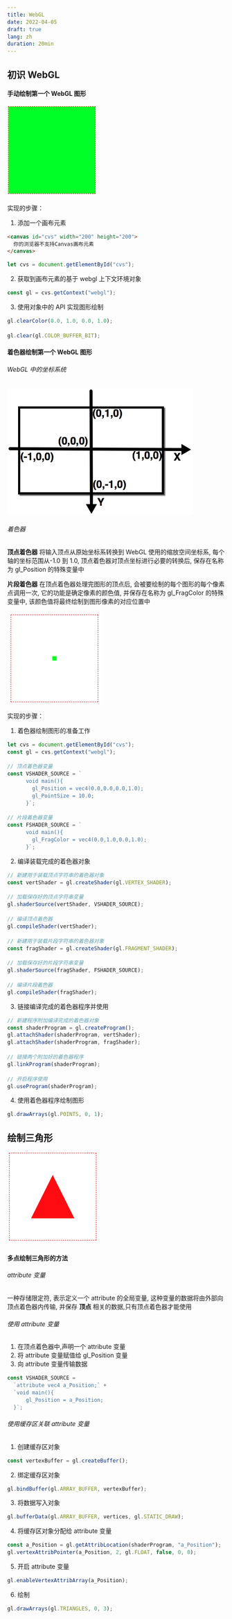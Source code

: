 ```yaml
---
title: WebGL
date: 2022-04-05
draft: true
lang: zh
duration: 20min
---
```


## 初识 WebGL

#### 手动绘制第一个 WebGL 图形

![webgl](/public/images/webgl/1-1.png)

实现的步骤：<br />

1. 添加一个画布元素

```html
<canvas id="cvs" width="200" height="200">
  你的浏览器不支持Canvas画布元素
</canvas>
```

```javascript
let cvs = document.getElementById("cvs");
```

2. 获取到画布元素的基于 webgl 上下文环境对象

```javascript
const gl = cvs.getContext("webgl");
```

3. 使用对象中的 API 实现图形绘制

```javascript
gl.clearColor(0.0, 1.0, 0.0, 1.0);

gl.clear(gl.COLOR_BUFFER_BIT);
```

#### 着色器绘制第一个 WebGL 图形

###### WebGL 中的坐标系统

![webgl](/public/images/webgl/1-2.jpg)

###### 着色器

**顶点着色器** 将输入顶点从原始坐标系转换到 WebGL 使用的缩放空间坐标系, 每个轴的坐标范围从-1.0 到 1.0, 顶点着色器对顶点坐标进行必要的转换后, 保存在名称为 gl_Position 的特殊变量中 <br />

**片段着色器** 在顶点着色器处理完图形的顶点后, 会被要绘制的每个图形的每个像素点调用一次, 它的功能是确定像素的颜色值, 并保存在名称为 gl_FragColor 的特殊变量中, 该颜色值将最终绘制到图形像素的对应位置中

![webgl](/public/images/webgl/1-3.png)

实现的步骤：

1. 着色器绘制图形的准备工作

```javascript
let cvs = document.getElementById("cvs");
const gl = cvs.getContext("webgl");

// 顶点着色器变量
const VSHADER_SOURCE = `
      void main(){
        gl_Position = vec4(0.0,0.0,0.0,1.0);
        gl_PointSize = 10.0; 
      }`;

// 片段着色器变量
const FSHADER_SOURCE = `
      void main(){
        gl_FragColor = vec4(0.0,1.0,0.0,1.0);
      }`;
```

2. 编译装载完成的着色器对象

```javascript
// 新建用于装载顶点字符串的着色器对象
const vertShader = gl.createShader(gl.VERTEX_SHADER);

// 加载保存好的顶点字符串变量
gl.shaderSource(vertShader, VSHADER_SOURCE);

// 编译顶点着色器
gl.compileShader(vertShader);

// 新建用于装载片段字符串的着色器对象
const fragShader = gl.createShader(gl.FRAGMENT_SHADER);

// 加载保存好的片段字符串变量
gl.shaderSource(fragShader, FSHADER_SOURCE);

// 编译片段着色器
gl.compileShader(fragShader);
```

3. 链接编译完成的着色器程序并使用

```javascript
// 新建程序附加编译完成的着色器对象
const shaderProgram = gl.createProgram();
gl.attachShader(shaderProgram, vertShader);
gl.attachShader(shaderProgram, fragShader);

// 链接两个附加好的着色器程序
gl.linkProgram(shaderProgram);

// 开启程序使用
gl.useProgram(shaderProgram);
```

4. 使用着色器程序绘制图形

```javascript
gl.drawArrays(gl.POINTS, 0, 1);
```

## 绘制三角形

![webgl](/public/images/webgl//2-1.png)

#### 多点绘制三角形的方法

###### attribute 变量

一种存储限定符, 表示定义一个 attribute 的全局变量, 这种变量的数据将由外部向顶点着色器内传输, 并保存 **顶点** 相关的数据,只有顶点着色器才能使用

###### 使用 attribute 变量

1. 在顶点着色器中,声明一个 attribute 变量
2. 将 attribute 变量赋值给 gl_Position 变量
3. 向 attribute 变量传输数据

```javascript
const VSHADER_SOURCE =
  `attribute vec4 a_Position;` +
  `void main(){
      gl_Position = a_Position;
  }`;
```

###### 使用缓存区关联 attribute 变量

1. 创建缓存区对象

```javascript
const vertexBuffer = gl.createBuffer();
```

2. 绑定缓存区对象

```javascript
gl.bindBuffer(gl.ARRAY_BUFFER, vertexBuffer);
```

3. 将数据写入对象

```javascript
gl.bufferData(gl.ARRAY_BUFFER, vertices, gl.STATIC_DRAW);
```

4. 将缓存区对象分配给 attribute 变量

```javascript
const a_Position = gl.getAttribLocation(shaderProgram, "a_Position");
gl.vertexAttribPointer(a_Position, 2, gl.FLOAT, false, 0, 0);
```

5. 开启 attribute 变量

```javascript
gl.enableVertexAttribArray(a_Position);
```

6. 绘制

```javascript
gl.drawArrays(gl.TRIANGLES, 0, 3);
```
